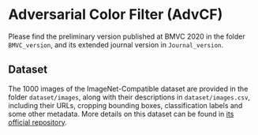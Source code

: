 # Adversarial Color Filter (AdvCF)
Please find the preliminary version published at BMVC 2020 in the folder ```BMVC_version```, and its extended journal version in ```Journal_version```.


 
## Dataset

The 1000 images of the ImageNet-Compatible dataset are provided in the folder ```dataset/images```, along with their descriptions in  ```dataset/images.csv```, including their URLs, cropping bounding boxes, classification labels and some other metadata. More details on this dataset can be found in [its official repository](https://github.com/tensorflow/cleverhans/blob/master/examples/nips17_adversarial_competition/dataset).

